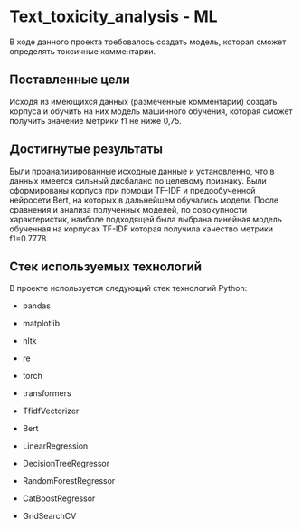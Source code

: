 # Text_toxicity_analysis - ML

В ходе данного проекта требовалось создать модель, которая сможет определять токсичные комментарии.

## Поставленные цели

Исходя из имеющихся данных (размеченные комментарии) создать корпуса и обучить на них модель машинного обучения, которая сможет получить значение метрики f1 не ниже 0,75.

## Достигнутые результаты

Были проанализированные исходные данные и установленно, что в данных имеется сильный дисбаланс по целевому признаку. Были сформированы корпуса при помощи TF-IDF и предообученной нейросети Bert, на которых в дальнейшем обучались модели. После сравнения и анализа полученных моделей, по совокупности характеристик, наиболе подходящей была выбрана линейная модель обученная на корпусах TF-IDF которая получила качество метрики f1=0.7778.

## Стек используемых технологий

В проекте используется следующий стек технологий Python:

* pandas
* matplotlib
* nltk
* re
* torch
* transformers

* TfidfVectorizer
* Bert

* LinearRegression
* DecisionTreeRegressor
* RandomForestRegressor
* CatBoostRegressor
* GridSearchCV